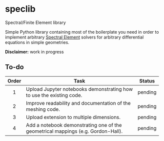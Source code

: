 speclib
=======

Spectral/Finite Element library

Simple Python library containing most of the boilerplate you need in order to implement arbitrary [Spectral Element](https://en.wikipedia.org/wiki/Spectral_element_method "Spectral element method") solvers for arbitrary differential equations in simple geometries.

**Disclaimer:** work in progress

## To-do
| Order | Task          | Status        |
|:-----:| ------------- |:-------------:|
| 1     | Upload Jupyter notebooks demonstrating how to use the existing code. | pending |
| 2     | Improve readability and documentation of the meshing code. | pending |
| 3     | Upload extension to multiple dimensions. | pending |
| 4     | Add a notebook demonstrating one of the geometrical mappings (e.g. Gordon-Hall). | pending |

